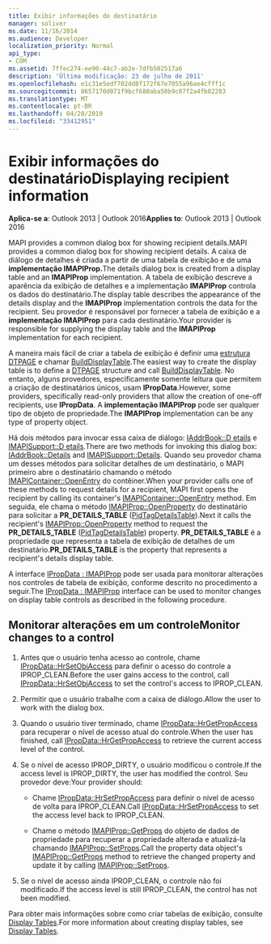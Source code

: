 ```yaml
---
title: Exibir informações do destinatário
manager: soliver
ms.date: 11/16/2014
ms.audience: Developer
localization_priority: Normal
api_type:
- COM
ms.assetid: 7ffec274-ee90-44c7-ab2e-7dfb502517a6
description: 'Última modificação: 23 de julho de 2011'
ms.openlocfilehash: e1c31e5edf702dd8f172f67e7055a96ae4cfff1c
ms.sourcegitcommit: 8657170d071f9bcf680aba50b9c07f2a4fb82283
ms.translationtype: MT
ms.contentlocale: pt-BR
ms.lasthandoff: 04/28/2019
ms.locfileid: "33412951"
---
```

# <a name="displaying-recipient-information"></a><span data-ttu-id="f34f6-103">Exibir informações do destinatário</span><span class="sxs-lookup"><span data-stu-id="f34f6-103">Displaying recipient information</span></span>

<span data-ttu-id="f34f6-104">**Aplica-se a**: Outlook 2013 | Outlook 2016</span><span class="sxs-lookup"><span data-stu-id="f34f6-104">**Applies to**: Outlook 2013 | Outlook 2016</span></span> 
  
<span data-ttu-id="f34f6-105">MAPI provides a common dialog box for showing recipient details.</span><span class="sxs-lookup"><span data-stu-id="f34f6-105">MAPI provides a common dialog box for showing recipient details.</span></span> <span data-ttu-id="f34f6-106">A caixa de diálogo de detalhes é criada a partir de uma tabela de exibição e de uma **implementação IMAPIProp.**</span><span class="sxs-lookup"><span data-stu-id="f34f6-106">The details dialog box is created from a display table and an **IMAPIProp** implementation.</span></span> <span data-ttu-id="f34f6-107">A tabela de exibição descreve a aparência da exibição de detalhes e a implementação **IMAPIProp** controla os dados do destinatário.</span><span class="sxs-lookup"><span data-stu-id="f34f6-107">The display table describes the appearance of the details display and the **IMAPIProp** implementation controls the data for the recipient.</span></span> <span data-ttu-id="f34f6-108">Seu provedor é responsável por fornecer a tabela de exibição e a **implementação IMAPIProp** para cada destinatário.</span><span class="sxs-lookup"><span data-stu-id="f34f6-108">Your provider is responsible for supplying the display table and the **IMAPIProp** implementation for each recipient.</span></span> 
  
<span data-ttu-id="f34f6-109">A maneira mais fácil de criar a tabela de exibição é definir uma [estrutura DTPAGE](dtpage.md) e chamar [BuildDisplayTable](builddisplaytable.md).</span><span class="sxs-lookup"><span data-stu-id="f34f6-109">The easiest way to create the display table is to define a [DTPAGE](dtpage.md) structure and call [BuildDisplayTable](builddisplaytable.md).</span></span> <span data-ttu-id="f34f6-110">No entanto, alguns provedores, especificamente somente leitura que permitem a criação de destinatários únicos, usam **IPropData**.</span><span class="sxs-lookup"><span data-stu-id="f34f6-110">However, some providers, specifically read-only providers that allow the creation of one-off recipients, use **IPropData**.</span></span> <span data-ttu-id="f34f6-111">A **implementação IMAPIProp** pode ser qualquer tipo de objeto de propriedade.</span><span class="sxs-lookup"><span data-stu-id="f34f6-111">The **IMAPIProp** implementation can be any type of property object.</span></span> 
  
<span data-ttu-id="f34f6-112">Há dois métodos para invocar essa caixa de diálogo: [IAddrBook::D etails](iaddrbook-details.md) e [IMAPISupport::D etails](imapisupport-details.md).</span><span class="sxs-lookup"><span data-stu-id="f34f6-112">There are two methods for invoking this dialog box: [IAddrBook::Details](iaddrbook-details.md) and [IMAPISupport::Details](imapisupport-details.md).</span></span> <span data-ttu-id="f34f6-113">Quando seu provedor chama um desses métodos para solicitar detalhes de um destinatário, o MAPI primeiro abre o destinatário chamando o método [IMAPIContainer::OpenEntry](imapicontainer-openentry.md) do contêiner.</span><span class="sxs-lookup"><span data-stu-id="f34f6-113">When your provider calls one of these methods to request details for a recipient, MAPI first opens the recipient by calling its container's [IMAPIContainer::OpenEntry](imapicontainer-openentry.md) method.</span></span> <span data-ttu-id="f34f6-114">Em seguida, ele chama o método [IMAPIProp::OpenProperty](imapiprop-openproperty.md) do destinatário para solicitar a **PR_DETAILS_TABLE** ([PidTagDetailsTable](pidtagdetailstable-canonical-property.md)).</span><span class="sxs-lookup"><span data-stu-id="f34f6-114">Next it calls the recipient's [IMAPIProp::OpenProperty](imapiprop-openproperty.md) method to request the **PR_DETAILS_TABLE** ([PidTagDetailsTable](pidtagdetailstable-canonical-property.md)) property.</span></span> <span data-ttu-id="f34f6-115">**PR_DETAILS_TABLE** é a propriedade que representa a tabela de exibição de detalhes de um destinatário.</span><span class="sxs-lookup"><span data-stu-id="f34f6-115">**PR_DETAILS_TABLE** is the property that represents a recipient's details display table.</span></span> 
  
<span data-ttu-id="f34f6-116">A interface [IPropData : IMAPIProp](ipropdataimapiprop.md) pode ser usada para monitorar alterações nos controles de tabela de exibição, conforme descrito no procedimento a seguir.</span><span class="sxs-lookup"><span data-stu-id="f34f6-116">The [IPropData : IMAPIProp](ipropdataimapiprop.md) interface can be used to monitor changes on display table controls as described in the following procedure.</span></span> 
  
## <a name="monitor-changes-to-a-control"></a><span data-ttu-id="f34f6-117">Monitorar alterações em um controle</span><span class="sxs-lookup"><span data-stu-id="f34f6-117">Monitor changes to a control</span></span>
  
1. <span data-ttu-id="f34f6-118">Antes que o usuário tenha acesso ao controle, chame [IPropData::HrSetObjAccess](ipropdata-hrsetobjaccess.md) para definir o acesso do controle a IPROP_CLEAN.</span><span class="sxs-lookup"><span data-stu-id="f34f6-118">Before the user gains access to the control, call [IPropData::HrSetObjAccess](ipropdata-hrsetobjaccess.md) to set the control's access to IPROP_CLEAN.</span></span> 
    
2. <span data-ttu-id="f34f6-119">Permitir que o usuário trabalhe com a caixa de diálogo.</span><span class="sxs-lookup"><span data-stu-id="f34f6-119">Allow the user to work with the dialog box.</span></span> 
    
3. <span data-ttu-id="f34f6-120">Quando o usuário tiver terminado, chame [IPropData::HrGetPropAccess](ipropdata-hrgetpropaccess.md) para recuperar o nível de acesso atual do controle.</span><span class="sxs-lookup"><span data-stu-id="f34f6-120">When the user has finished, call [IPropData::HrGetPropAccess](ipropdata-hrgetpropaccess.md) to retrieve the current access level of the control.</span></span> 
    
4. <span data-ttu-id="f34f6-121">Se o nível de acesso IPROP_DIRTY, o usuário modificou o controle.</span><span class="sxs-lookup"><span data-stu-id="f34f6-121">If the access level is IPROP_DIRTY, the user has modified the control.</span></span> <span data-ttu-id="f34f6-122">Seu provedor deve:</span><span class="sxs-lookup"><span data-stu-id="f34f6-122">Your provider should:</span></span>
    
   - <span data-ttu-id="f34f6-123">Chame [IPropData::HrSetPropAccess](ipropdata-hrsetpropaccess.md) para definir o nível de acesso de volta para IPROP_CLEAN.</span><span class="sxs-lookup"><span data-stu-id="f34f6-123">Call [IPropData::HrSetPropAccess](ipropdata-hrsetpropaccess.md) to set the access level back to IPROP_CLEAN.</span></span> 
    
   - <span data-ttu-id="f34f6-124">Chame o método [IMAPIProp::GetProps](imapiprop-getprops.md) do objeto de dados de propriedade para recuperar a propriedade alterada e atualizá-la chamando [IMAPIProp::SetProps](imapiprop-setprops.md).</span><span class="sxs-lookup"><span data-stu-id="f34f6-124">Call the property data object's [IMAPIProp::GetProps](imapiprop-getprops.md) method to retrieve the changed property and update it by calling [IMAPIProp::SetProps](imapiprop-setprops.md).</span></span>
    
5. <span data-ttu-id="f34f6-125">Se o nível de acesso ainda IPROP_CLEAN, o controle não foi modificado.</span><span class="sxs-lookup"><span data-stu-id="f34f6-125">If the access level is still IPROP_CLEAN, the control has not been modified.</span></span> 
    
<span data-ttu-id="f34f6-126">Para obter mais informações sobre como criar tabelas de exibição, consulte [Display Tables](display-tables.md).</span><span class="sxs-lookup"><span data-stu-id="f34f6-126">For more information about creating display tables, see [Display Tables](display-tables.md).</span></span>
  

